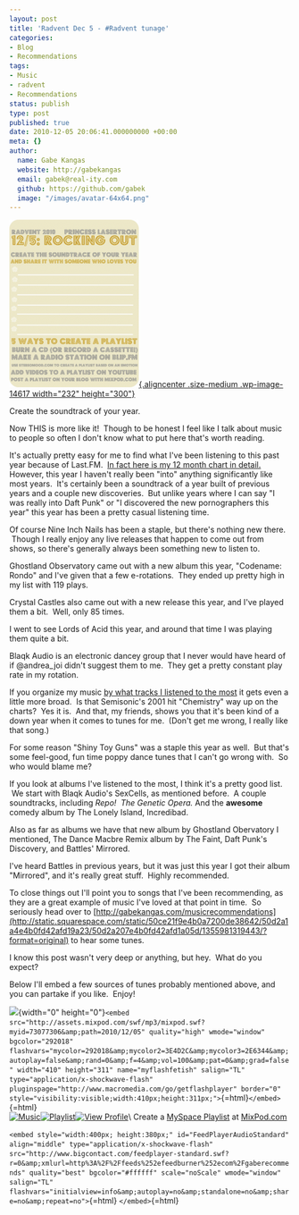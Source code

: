 ```yaml
---
layout: post
title: 'Radvent Dec 5 - #Radvent tunage'
categories:
- Blog
- Recommendations
tags:
- Music
- radvent
- Recommendations
status: publish
type: post
published: true
date: 2010-12-05 20:06:41.000000000 +00:00
meta: {}
author:
  name: Gabe Kangas
  website: http://gabekangas
  email: gabek@real-ity.com
  github: https://github.com/gabek
  image: "/images/avatar-64x64.png"
---
```

[![](/squarespace_images/static_50ce21f9e4b0a7200de38642_50d2a1a4e4b0fd42afd19a23_50d2a207e4b0fd42afd1a05a_1355981319292__ "radventdec5_rockingout"){.aligncenter .size-medium .wp-image-14617 width="232" height="300"}](http://static.squarespace.com/static/50ce21f9e4b0a7200de38642/50d2a1a4e4b0fd42afd19a23/50d2a207e4b0fd42afd1a057/1355981319245/?format=original)

Create the soundtrack of your year.

Now THIS is more like it!  Though to be honest I feel like I talk about music to people so often I don\'t know what to put here that\'s worth reading.

It\'s actually pretty easy for me to find what I\'ve been listening to this past year because of Last.FM.  [In fact here is my 12 month chart in detail.](http://www.last.fm/user/Gabek/charts?rangetype=year&subtype=artists) However, this year I haven\'t really been \"into\" anything significantly like most years.  It\'s certainly been a soundtrack of a year built of previous years and a couple new discoveries.  But unlike years where I can say \"I was really into Daft Punk\" or \"I discovered the new pornographers this year\" this year has been a pretty casual listening time.

Of course Nine Inch Nails has been a staple, but there\'s nothing new there.  Though I really enjoy any live releases that happen to come out from shows, so there\'s generally always been something new to listen to.

Ghostland Observatory came out with a new album this year, \"Codename: Rondo\" and I\'ve given that a few e-rotations.  They ended up pretty high in my list with 119 plays.

Crystal Castles also came out with a new release this year, and I\'ve played them a bit.  Well, only 85 times.

I went to see Lords of Acid this year, and around that time I was playing them quite a bit.

Blaqk Audio is an electronic dancey group that I never would have heard of if \@andrea\_joi didn\'t suggest them to me.  They get a pretty constant play rate in my rotation.

If you organize my music [by what tracks I listened to the most](http://www.last.fm/user/Gabek/charts?rangetype=year&subtype=tracks) it gets even a little more broad.  Is that Semisonic\'s 2001 hit \"Chemistry\" way up on the charts?  Yes it is.  And that, my friends, shows you that it\'s been kind of a down year when it comes to tunes for me.  (Don\'t get me wrong, I really like that song.)

For some reason \"Shiny Toy Guns\" was a staple this year as well.  But that\'s some feel-good, fun time poppy dance tunes that I can\'t go wrong with.  So who would blame me?

If you look at albums I\'ve listened to the most, I think it\'s a pretty good list.  We start with Blaqk Audio\'s SexCells, as mentioned before.   A couple soundtracks, including *Repo!  The Genetic Opera.* And the **awesome** comedy album by The Lonely Island, Incredibad.

Also as far as albums we have that new album by Ghostland Obervatory I mentioned, The Dance Macbre Remix album by The Faint, Daft Punk\'s Discovery, and Battles\' Mirrored.

I\'ve heard Battles in previous years, but it was just this year I got their album \"Mirrored\", and it\'s really great stuff.  Highly recommended.

To close things out I\'ll point you to songs that I\'ve been recommending, as they are a great example of music I\'ve loved at that point in time.  So seriously head over to [http://gabekangas.com/musicrecommendations](http://static.squarespace.com/static/50ce21f9e4b0a7200de38642/50d2a1a4e4b0fd42afd19a23/50d2a207e4b0fd42afd1a05d/1355981319443/?format=original) to hear some tunes.

I know this post wasn\'t very deep or anything, but hey.  What do you expect?

Below I\'ll embed a few sources of tunes probably mentioned above, and you can partake if you like.  Enjoy!

![](http://counters.gigya.com/wildfire/IMP/CXNID=2000002.0NXC/bT*xJmx*PTEyOTE1OTczNTMxMjYmcHQ9MTI5MTU5NzM2MDQ*NSZwPTE4MDMxJmQ9Jmc9MSZvPTcwNDZlNWRjNTc*OTRhYTY5ZTRj/NTkwZGU2ZjQwY2I3.gif){width="0" height="0"}`<embed src="http://assets.mixpod.com/swf/mp3/mixpod.swf?myid=73077306&amp;path=2010/12/05" quality="high" wmode="window" bgcolor="292018" flashvars="mycolor=292018&amp;mycolor2=3E4D2C&amp;mycolor3=2E6344&amp;autoplay=false&amp;rand=0&amp;f=4&amp;vol=100&amp;pat=0&amp;grad=false" width="410" height="311" name="myflashfetish" salign="TL" type="application/x-shockwave-flash" pluginspage="http://www.macromedia.com/go/getflashplayer" border="0" style="visibility:visible;width:410px;height:311px;">`{=html}`</embed>`{=html}\
[![Music](http://assets.mixpod.com/images/btn2-tracks.gif "Get Music Tracks!")](http://www.mixpod.com/playlist/73077306)[![Playlist](http://assets.mixpod.com/images/btn2-create.gif "Create Your Free Playlist!")](http://www.mixpod.com)[![View Profile](http://assets.mixpod.com/images/btn2-profile.gif "View all my playlists!")](http://www.mixpod.com/user/20877160)\ Create a [MySpace Playlist](http://mixpod.com) at [MixPod.com](http://mixpod.com)

`<embed style="width:400px; height:380px;" id="FeedPlayerAudioStandard" align="middle" type="application/x-shockwave-flash" src="http://www.bigcontact.com/feedplayer-standard.swf?r=0&amp;xmlurl=http%3A%2F%2Ffeeds%252efeedburner%252ecom%2Fgaberecommends" quality="best" bgcolor="#ffffff" scale="noScale" wmode="window" salign="TL" flashvars="initialview=info&amp;autoplay=no&amp;standalone=no&amp;share=no&amp;repeat=no">`{=html} `</embed>`{=html}
